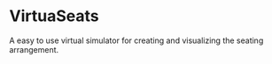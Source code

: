 # VirtuaSeats
A easy to use virtual simulator for creating and visualizing the seating arrangement.
